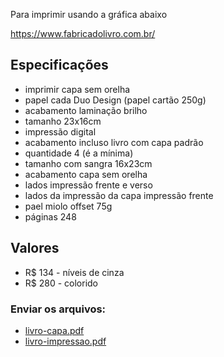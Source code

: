 Para imprimir usando a gráfica abaixo

https://www.fabricadolivro.com.br/

## Especificações

* imprimir capa sem orelha
* papel cada Duo Design (papel cartão 250g)
* acabamento laminação brilho
* tamanho 23x16cm
* impressão digital
* acabamento incluso livro com capa padrão
* quantidade 4 (é a mínima)
* tamanho com sangra 16x23cm
* acabamento capa sem orelha
* lados impressão frente e verso
* lados da impressão da capa impressão frente
* pael miolo offset 75g
* páginas 248

## Valores
* R$ 134 - níveis de cinza
* R$ 280 - colorido

### Enviar os arquivos:
* [livro-capa.pdf](https://github.com/fzampirolli/mctest/blob/master/book/1ed-br/livro-capa.pdf)
* [livro-impressao.pdf](https://github.com/fzampirolli/mctest/blob/master/book/1ed-br/livro-impressao.pdf)